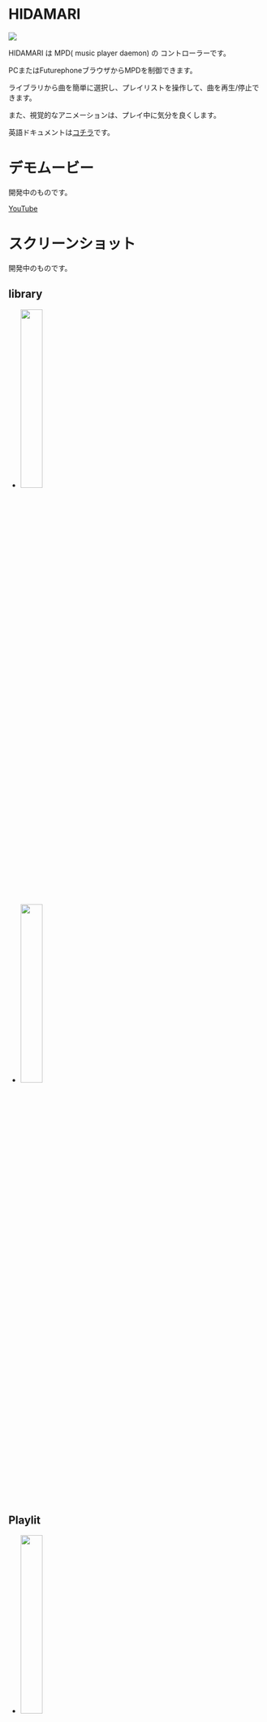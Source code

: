 # HIDAMARI

<img src="hidamari.png" >

HIDAMARI は MPD( music player daemon) の コントローラーです。

PCまたはFuturephoneブラウザからMPDを制御できます。

ライブラリから曲を簡単に選択し、プレイリストを操作して、曲を再生/停止できます。

また、視覚的なアニメーションは、プレイ中に気分を良くします。

英語ドキュメントは[コチラ](./README.md)です。

# デモムービー

開発中のものです。

[YouTube](https://youtu.be/_FmcRL2XlY8)

# スクリーンショット

開発中のものです。

## library

 - <img src="screenshot/001.png" width="30%" >
 - <img src="screenshot/002.png" width="30%" >

## Playlit

 - <img src="screenshot/003.png" width="30%" >
 - <img src="screenshot/004.png" width="30%" >
 - <img src="screenshot/005.png" width="30%" >

 ## Player

 - <img src="screenshot/006.png" width="30%" >
 - <img src="screenshot/007.png" width="30%" >
 - <img src="screenshot/008.png" width="30%" > spectrum visualize
 - <img src="screenshot/009.png" width="30%" > spectrum visualize
 - <img src="screenshot/010.png" width="30%" > spectrum visualize
 - <img src="screenshot/011.png" width="30%" > spectrum visualize full screen mode

# 特徴

 - RUSTで実装されています。基本的には、tokio,hyper,wrap による WEBサービスです。
 - プレイリストの再生／停止、ボリュームの調整、プレイリストの編集、ライブラリの閲覧など、基本的な MPD の操作をブラウザ経由で行うことが出来ます。また websocket を利用しており、MPDの状態やスペクトル情報をリアルタイムでブラウザに送信します。
 - MPD の FIFO出力を利用して PCM データをFFT解析し、スペクトル情報をブラウザに送信します。これによりブラウザではその音楽のスペクトル情報をビジュアル化することが出来ます。
 - ALSA から入力した PCM データを HIDAMARI で httpストリームに変換し、MPDで再生させることが出来ます。これにより音源ボードのライン入力の再生はもちろん、[bluealsa](https://github.com/Arkq/bluez-alsa) を利用することで、他のBluetoothデバイスの音楽を MPD で再生させることが出来ます。
    - ALSA から入力は MPD 0.22.x では強化されるようですが、現在リリースされている MPD 0.21.x ではうまく機能しません。
 - MPD の FIFO出力を、HIDAMARI から直接 ALSA 出力にリダイレクトできます。これにより [bluealsa](https://github.com/Arkq/bluez-alsa) を利用することで、他のBluetoothデバイスで音楽を再生させることが出来ます。
    - ALSA への出力は MPD でもできますが、動的に出力デバイスを追加することは出来ないため、その都度 MPD の再起動が必要です。HIDAMARI であれば、その必要が不要となります。
 - MPD の HTTP出力を、HIDAMARI にてプロキシー転送させることができます。これにより HIDAMARI への httpアクセスと同じ経路を使って MPD の HTTP出力を取得することが出来ます。
 - ブラウザ上で bluetooth デバイスの管理を行うことが出来ます。bluetooth ペアリングもブラウザ上から可能です。
    - MPD を Bluetooth音楽ソースにすることも、Bluetoothスピーカのように使うことも、ブラウザから簡単にできます。
 - アルバムアートを取得することが出来ます。アルバムアートはローカルの音楽ファイルのタグデータ、ローカルのディレクトリ上の画像ファイル、UPNPサーバー(DLNAサーバー)のいずれかから取得されます。
    - アルバムアートは、MPD 0.22.x では強化されるようですが、現在リリースされている MPD 0.21.x ではうまく機能しません。
 - MPD に対する操作や HIDAMARI に対する操作は、すべて JavaScript などから http REST形式で行うことが出来ます。これにより UI を独自にカスタマイズすることが可能です。ペクトル情報のビジュアライズも独自にカスタマイズすることが可能です。

# ビルドと実行

## Debian 又は Raspbian( Raspberry Pi OS )

 - 以下のインストールを行います。
    - mpd
    - bluez
    - bluealsa

 - mpd の FIFO出力を利用することより、/etc/mpd.conf に以下の設定を行ない、mpd を再起動させます。。
```
audio_output {
    type                    "fifo"
    name                    "my_fifo"
    path                    "/tmp/mpd.fifo"
    format                  "44100:16:2"
}
```
```
$ systemctl restart mpd.service
```

 - bluealsa の プロファイルを有効にするため、/lib/systemd/system/bluealsa.service スクリプトを以下のように修正します。
```
[Unit]
Description=BluezALSA proxy
Requires=bluetooth.service
After=bluetooth.service
[Service]
Type=simple
User=root
ExecStart=/usr/bin/bluealsa -p a2dp-source -p a2dp-sink
```
```
$ systemctl daemon-reload
$ systemctl restart bluealsa.service
```

 - ビルドに必要なライブラリをインストールします。
    - 以下が必要なライブラリです。
    - libasound2-dev
    - libflac-dev libflac8
    - libogg-dev libogg0
    - libdbus-1-dev libdbus-1-3
    - libsystemd-dev libsystemd0
    - liblz4-dev liblz4-1
    - liblzma-dev liblzma5
    - libgcrypt20-dev libgcrypt20
    - libgpg-error-dev libgpg-error0
```
$ apt-get install libasound2-dev libflac-dev libflac8 libogg-dev libogg0
$ apt-get install libdbus-1-dev libdbus-1-3 libsystemd-dev libsystemd0 liblz4-dev liblz4-1 liblzma-dev liblzma5 libgcrypt20-dev libgcrypt20 libgpg-error-dev libgpg-error0
```

 - libflac に関して、コンパイルエラーとならないように、以下を行います。
```
$ cd /usr/lib/x86_64-linux-gnu
or
$ cd /usr/lib/arm-linux-gnueabihf
```
```
$ ln -s libFLAC.so libflac.so
```

 - ソースを取得し、コンパイルします。
    - 可能な限り --release でコンパイルしてください。--debug でコンパイルするとCPU負荷が高く、実行速度も遅いです。
```
$ git clone https://github.com/zuntan/hidamari.git
$ cd hidamari
$ cargo build --release
```

 - 実行ユーザー（またはコンパイルユーザー）のグループに bluetooth グループを追加します。これを行わないと、HIDAMARI から bluetooth を操作することができません。
```
$ usermod -G bluetooth -a <<User>>
```

 - hidamari.conf を確認します。hidamari.conf の設定値は下記を参照してください。

 - 実行します。
```
$ cargo run --release
```

## Debian による Raspberry Pi 用クロスビルド

 - 前提として、前記の Debian でのコンパイルが可能な状態とします。

 - ツールチェーンを導入します。例として ~/gcc-arm-8.3-2019.03-x86_64-arm-linux-gnueabihf に導入するものとします。
```
$ cd ~
$ wget https://dl.armbian.com/_toolchains/gcc-arm-8.3-2019.03-x86_64-arm-linux-gnueabihf.tar.xz
$ tar xvJf gcc-arm-8.3-2019.03-x86_64-arm-linux-gnueabihf.tar.xz
$ vi ~/.profile
export PATH="$HOME/.cargo/bin:$HOME/gcc-arm-8.3-2019.03-x86_64-arm-linux-gnueabihf/bin:$PATH"
```

 - APT システムに、raspbian repository を追加します。
```
$ cat <EOT > /etc/apt/sources.list.d/raspbian.list
deb [arch=armhf] http://archive.raspbian.org/raspbian jessie main contrib non-free
EOT
$ wget https://archive.raspbian.org/raspbian.public.key -O - | apt-key add -
$ dpkg --add-architecture armhf
$ dpkg --print-foreign-architectures
```

 - armhf 用ライブラリを導入します。
```
$ apt-get update
$ apt-get install libasound2-dev:armhf libflac-dev:armhf libflac8:armhf libogg-dev:armhf libogg0:armhf
$ apt-get install libdbus-1-dev:armhf libdbus-1-3:armhf libsystemd-dev:armhf libsystemd0:armhf liblz4-dev:armhf liblz4-1:armhf liblzma-dev:armhf liblzma5:armhf libgcrypt20-dev:armhf libgcrypt20:armhf libgpg-error-dev:armhf libgpg-error0:armhf
```

 - libflac に関して、コンパイルエラーとならないように、以下を行います。
 ```
$ cd /usr/lib/arm-linux-gnueabihf
$ ln -s libFLAC.so libflac.so
```

 - cargo でビルドします。この時、いくつかの環境変数をセットする必要があります。
```
$ export PKG_CONFIG_armv7_unknown_linux_gnueabihf=1
$ export PKG_CONFIG_PATH_armv7_unknown_linux_gnueabihf=/lib/arm-linux-gnueabihf/pkgconfig
$ cargo build --release --target armv7-unknown-linux-gnueabihf
```

 - ビルドしたファイルを確認します。
```
$ file target/armv7-unknown-linux-gnueabihf/release/hidamari
target/armv7-unknown-linux-gnueabihf/release/hidamari: ELF 32-bit LSB shared object, ARM, EABI5 version 1 (SYSV), dynamically linked, interpreter /lib/ld-linux-armhf.so.3, for GNU/Linux 3.2.0, with debug_info, not stripped
```

 - 生成した実行ファイルを Raspberry Pi に転送したあと、Raspberry Pi で実行してください。

# 実行に必要なファイル

 - hidamari
    - 本体実行プログラム
 - hidamari.conf
    - 設定ファイル。本体実行と同一ディレクトリ、又は /etc 配下の hidamari.conf が参照されます。（実行時の第一引数で指定することもできます。）
 - hidamari_dyn.conf
    - 動的設定ファイル。初期起動時には不要です。UI上で変更した設定値が都度保存されます。保存位置は hidamari.conf で指定できます。デフォルトでは本体実行と同一ディレクトリです。
 - _contents
    - hidamari で利用される html, javascript, などが格納されています。ディレクトリ位置は hidamari.conf で指定できます。デフォルトでは本体実行と同一ディレクトリです。

# hidamari.conf

 - ファイル書式は、toml 形式です。
```
#
# The format of this file is TOML.
#
config_dyn          = "hidamari_dyn.conf"
bind_addr           = "0.0.0.0:18080"
mpd_addr            = "127.0.0.1:6600"
mpd_httpd_url       = "http://127.0.0.1:8080"
self_url_for_mpd    = ""
mpd_protolog        = false
mpd_fifo            = "/tmp/mpd.fifo"
mpd_fifo_fftmode    = 0
contents_dir        = ""
albumart_upnp       = false
albumart_localdir   = "/var/lib/mpd/music"
```
    - config_dyn : ファイルパス
        - hidamari_dyn.conf のファイルパスを指定します。
    - bind_addr  : ipaddr
        - HIDAMARI の HTTP サービスリッスンポートを指定します。
    - mpd_addr   : ipaddr
        - HIDAMARI から見た MPD のサービスリッスンポートを指定します。
    - mpd_httpd_url : URI
        - HIDAMARI から見た MPD の HTTPストリームサービスのリッスンポートを指定します。これはストリームプロキシに使われます。不要の場合は "" を指定してください。
    - self_url_for_mpd : ipaddr
        - MPD に提示する HIDAMARI の alsaストリームプロトコルを指定します。この値が "" の時は、http://127.0.0.1:<<bind_addrのport値>> が使用されます。この値は、 MPD からみた HIDAMARI の HTTP サービス用 URL プレフィックスとなります。
    - mpd_protolog : true/false
        - MPD コマンドの実行をログ出力するためスイッチです。
    - mpd_fifo : ファイルパス
        - MPD の FIFO パイプ のパスを指定します。
    - mpd_fifo_fftmode : 0 - 5
        - FFT処理のモードを指定します。通常は 0 です。（バッファサイズ : 4096、バッファスライドサイズ : 2048、周波数分解度 : 1/2 oct )
        - 数値を変更すると、FFT処理のバッファサイズとバッファスライドサイズと周波数分解度が変更されます。数字が大きいほど精度が悪く、同時に負荷が下がる設定となります。
    - contents_dir : ファイルパス
        - hidamari で利用される html, javascript, などが格納されるディレクトリパスを指定します。この値が "" の時は、カレントパス/_contents が参照されます。
    - albumart_upnp : true/false
        - albumart を取得する際、UPNPサーバーから albumart を取得するようにするためスイッチです。MPD の database を upnp としている場合は、これを true にします。
    - albumart_localdir : ファイルパス
        - albumart を取得する際、指定のディレクトリ配下の音楽ファイルから albumart を取得します。MPD の database を simple としている場合は、mpd.conf の music_directory の値と同じものを指定してください。

# API

todo.

# 実装概要

todo.

# See also
 - blog
    - https://zuntansan.hatenablog.jp/
